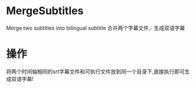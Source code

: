 # MergeSubtitles
Merge two subtitles into bilingual subtitle
合并两个字幕文件，生成双语字幕

# 操作
将两个时间轴相同的srt字幕文件和可执行文件放到同一个目录下,直接执行即可生成双语字幕!
